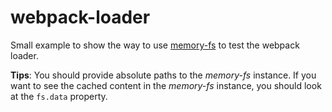 webpack-loader
==============

Small example to show the way to use [memory-fs](https://github.com/webpack/memory-fs) to test the webpack loader.

**Tips**: You should provide absolute paths to the *memory-fs* instance. If you want to see the cached content in the *memory-fs* instance, you should look at the `fs.data` property.
